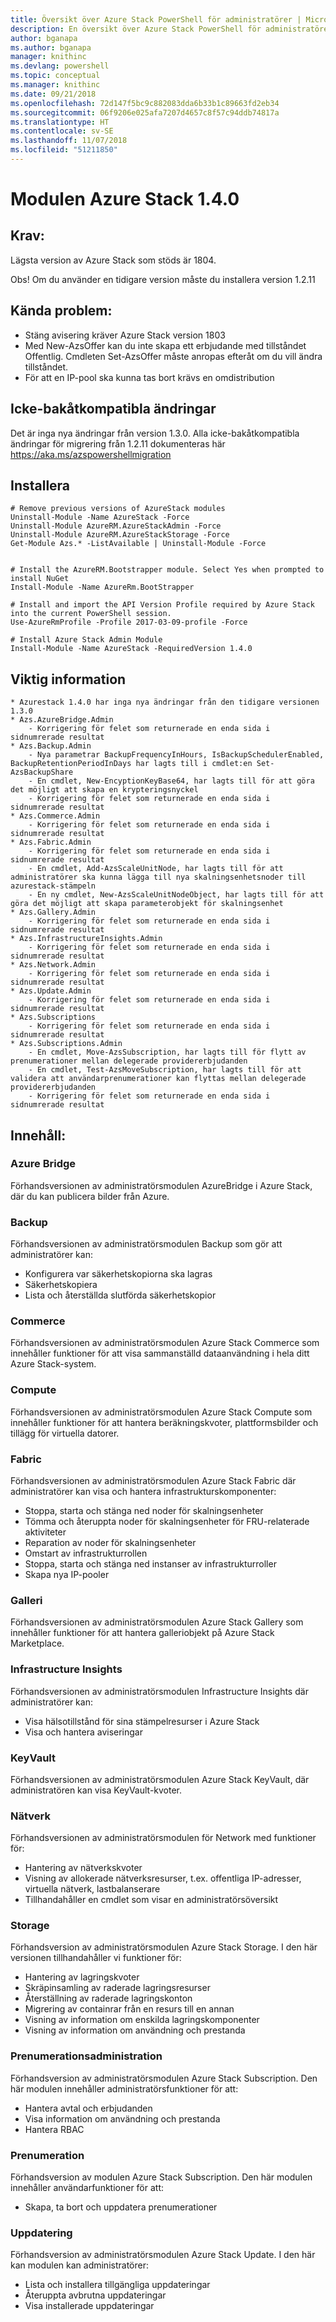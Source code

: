 ```yaml
---
title: Översikt över Azure Stack PowerShell för administratörer | Microsoft Docs
description: En översikt över Azure Stack PowerShell för administratörer med anvisningar för installation och konfiguration.
author: bganapa
ms.author: bganapa
manager: knithinc
ms.devlang: powershell
ms.topic: conceptual
ms.manager: knithinc
ms.date: 09/21/2018
ms.openlocfilehash: 72d147f5bc9c882083dda6b33b1c89663fd2eb34
ms.sourcegitcommit: 06f9206e025afa7207d4657c8f57c94ddb74817a
ms.translationtype: HT
ms.contentlocale: sv-SE
ms.lasthandoff: 11/07/2018
ms.locfileid: "51211850"
---
```

# <a name="azure-stack-module-140"></a>Modulen Azure Stack 1.4.0

## <a name="requirements"></a>Krav:
Lägsta version av Azure Stack som stöds är 1804.

Obs! Om du använder en tidigare version måste du installera version 1.2.11

## <a name="known-issues"></a>Kända problem:

- Stäng avisering kräver Azure Stack version 1803
- Med New-AzsOffer kan du inte skapa ett erbjudande med tillståndet Offentlig. Cmdleten Set-AzsOffer måste anropas efteråt om du vill ändra tillståndet.
- För att en IP-pool ska kunna tas bort krävs en omdistribution

## <a name="breaking-changes"></a>Icke-bakåtkompatibla ändringar
Det är inga nya ändringar från version 1.3.0. Alla icke-bakåtkompatibla ändringar för migrering från 1.2.11 dokumenteras här https://aka.ms/azspowershellmigration

## <a name="install"></a>Installera
```
# Remove previous versions of AzureStack modules
Uninstall-Module -Name AzureStack -Force 
Uninstall-Module AzureRM.AzureStackAdmin -Force
Uninstall-Module AzureRM.AzureStackStorage -Force
Get-Module Azs.* -ListAvailable | Uninstall-Module -Force


# Install the AzureRM.Bootstrapper module. Select Yes when prompted to install NuGet
Install-Module -Name AzureRm.BootStrapper

# Install and import the API Version Profile required by Azure Stack into the current PowerShell session.
Use-AzureRmProfile -Profile 2017-03-09-profile -Force

# Install Azure Stack Admin Module
Install-Module -Name AzureStack -RequiredVersion 1.4.0
```
## <a name="release-notes"></a>Viktig information
    * Azurestack 1.4.0 har inga nya ändringar från den tidigare versionen 1.3.0
    * Azs.AzureBridge.Admin
        - Korrigering för felet som returnerade en enda sida i sidnumrerade resultat
    * Azs.Backup.Admin
        - Nya parametrar BackupFrequencyInHours, IsBackupSchedulerEnabled, BackupRetentionPeriodInDays har lagts till i cmdlet:en Set-AzsBackupShare
        - En cmdlet, New-EncyptionKeyBase64, har lagts till för att göra det möjligt att skapa en krypteringsnyckel
        - Korrigering för felet som returnerade en enda sida i sidnumrerade resultat
    * Azs.Commerce.Admin
        - Korrigering för felet som returnerade en enda sida i sidnumrerade resultat
    * Azs.Fabric.Admin
        - Korrigering för felet som returnerade en enda sida i sidnumrerade resultat
        - En cmdlet, Add-AzsScaleUnitNode, har lagts till för att administratörer ska kunna lägga till nya skalningsenhetsnoder till azurestack-stämpeln
        - En ny cmdlet, New-AzsScaleUnitNodeObject, har lagts till för att göra det möjligt att skapa parameterobjekt för skalningsenhet
    * Azs.Gallery.Admin
        - Korrigering för felet som returnerade en enda sida i sidnumrerade resultat
    * Azs.InfrastructureInsights.Admin
        - Korrigering för felet som returnerade en enda sida i sidnumrerade resultat
    * Azs.Network.Admin
        - Korrigering för felet som returnerade en enda sida i sidnumrerade resultat
    * Azs.Update.Admin
        - Korrigering för felet som returnerade en enda sida i sidnumrerade resultat
    * Azs.Subscriptions
        - Korrigering för felet som returnerade en enda sida i sidnumrerade resultat
    * Azs.Subscriptions.Admin
        - En cmdlet, Move-AzsSubscription, har lagts till för flytt av prenumerationer mellan delegerade providererbjudanden
        - En cmdlet, Test-AzsMoveSubscription, har lagts till för att validera att användarprenumerationer kan flyttas mellan delegerade providererbjudanden
        - Korrigering för felet som returnerade en enda sida i sidnumrerade resultat

## <a name="content"></a>Innehåll:
### <a name="azure-bridge"></a>Azure Bridge
Förhandsversionen av administratörsmodulen AzureBridge i Azure Stack, där du kan publicera bilder från Azure.

### <a name="backup"></a>Backup
Förhandsversionen av administratörsmodulen Backup som gör att administratörer kan:
- Konfigurera var säkerhetskopiorna ska lagras
- Säkerhetskopiera
- Lista och återställda slutförda säkerhetskopior

### <a name="commerce"></a>Commerce
Förhandsversionen av administratörsmodulen Azure Stack Commerce som innehåller funktioner för att visa sammanställd dataanvändning i hela ditt Azure Stack-system.

### <a name="compute"></a>Compute
Förhandsversionen av administratörsmodulen Azure Stack Compute som innehåller funktioner för att hantera beräkningskvoter, plattformsbilder och tillägg för virtuella datorer.

### <a name="fabric"></a>Fabric
Förhandsversionen av administratörsmodulen Azure Stack Fabric där administratörer kan visa och hantera infrastrukturskomponenter:
- Stoppa, starta och stänga ned noder för skalningsenheter
- Tömma och återuppta noder för skalningsenheter för FRU-relaterade aktiviteter
- Reparation av noder för skalningsenheter
- Omstart av infrastrukturrollen
- Stoppa, starta och stänga ned instanser av infrastrukturroller
- Skapa nya IP-pooler

### <a name="gallery"></a>Galleri
Förhandsversionen av administratörsmodulen Azure Stack Gallery som innehåller funktioner för att hantera galleriobjekt på Azure Stack Marketplace.

### <a name="infrastructure-insights"></a>Infrastructure Insights
Förhandsversionen av administratörsmodulen Infrastructure Insights där administratörer kan:
- Visa hälsotillstånd för sina stämpelresurser i Azure Stack
- Visa och hantera aviseringar

### <a name="keyvault"></a>KeyVault
Förhandsversionen av administratörsmodulen Azure Stack KeyVault, där administratören kan visa KeyVault-kvoter.

### <a name="network"></a>Nätverk
Förhandsversionen av administratörsmodulen för Network med funktioner för:
- Hantering av nätverkskvoter
- Visning av allokerade nätverksresurser, t.ex. offentliga IP-adresser, virtuella nätverk, lastbalanserare
- Tillhandahåller en cmdlet som visar en administratörsöversikt

### <a name="storage"></a>Storage
Förhandsversion av administratörsmodulen Azure Stack Storage.  I den här versionen tillhandahåller vi funktioner för:
- Hantering av lagringskvoter
- Skräpinsamling av raderade lagringsresurser
- Återställning av raderade lagringskonton
- Migrering av containrar från en resurs till en annan
- Visning av information om enskilda lagringskomponenter
- Visning av information om användning och prestanda

### <a name="subscription-admin"></a>Prenumerationsadministration
Förhandsversion av administratörsmodulen Azure Stack Subscription.  Den här modulen innehåller administratörsfunktioner för att:
- Hantera avtal och erbjudanden
- Visa information om användning och prestanda
- Hantera RBAC

### <a name="subscription"></a>Prenumeration
Förhandsversion av modulen Azure Stack Subscription.  Den här modulen innehåller användarfunktioner för att:
- Skapa, ta bort och uppdatera prenumerationer

### <a name="update"></a>Uppdatering
Förhandsversion av administratörsmodulen Azure Stack Update.  I den här kan modulen kan administratörer:
- Lista och installera tillgängliga uppdateringar
- Återuppta avbrutna uppdateringar
- Visa installerade uppdateringar

